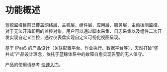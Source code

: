 # 功能概述

蓝鲸监控目前已覆盖网络层、主机层、组件层、应用层、服务层，主动拨测监控。对于无法开箱即用的监控对象，用户可以通过脚本采集、日志采集以及组件二次开发实现自定义监控，通过仪表盘实现自定义可视化视图呈现。

基于 IPaaS 的产品设计（关联配置平台、作业执行、数据平台等），天然打破“竖井式”产品设计理念，依托于蓝鲸体系中的故障自愈实现告警的无人值守。

产品的使用请参考 [快速入门](../快速入门/Getting_started.md)。
